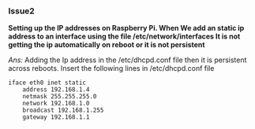 ### Issue2
**Setting up the IP addresses on Raspberry Pi. When We add an static ip address to an interface using the file /etc/network/interfaces It is not getting the ip automatically on reboot or it is not persistent** <br/>

*Ans:* Adding the Ip address in the /etc/dhcpd.conf file then it is persistent across reboots.
Insert the following lines in /etc/dhcpd.conf file 
```
iface eth0 inet static
    address 192.168.1.4
    netmask 255.255.255.0
    network 192.168.1.0
    broadcast 192.168.1.255
    gateway 192.168.1.1
```
